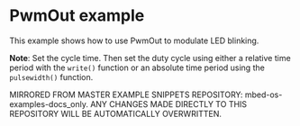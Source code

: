 # PwmOut example

This example shows how to use PwmOut to modulate LED blinking.

**Note**: Set the cycle time. Then set the duty cycle using either a relative time period with the `write()` function or an absolute time period using the `pulsewidth()` function.


MIRRORED FROM MASTER EXAMPLE SNIPPETS REPOSITORY: mbed-os-examples-docs_only.
ANY CHANGES MADE DIRECTLY TO THIS REPOSITORY WILL BE AUTOMATICALLY OVERWRITTEN.
